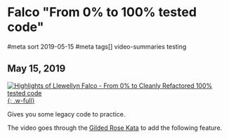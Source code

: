 # Falco "From 0% to 100% tested code"
#meta sort 2019-05-15
#meta tags[] video-summaries testing
## May 15, 2019

[![Highlights of Llewellyn Falco - From 0% to Cleanly Refactored 100% tested code](https://img.youtube.com/vi/wp6oSVDdbXQ/0.jpg){: .w-full}](https://www.youtube.com/watch?feature=player_embedded&v=wp6oSVDdbXQ)

Gives you some legacy code to practice.

The video goes through the [Gilded Rose Kata](https://github.com/emilybache/GildedRose-Refactoring-Kata) to add the following feature.

